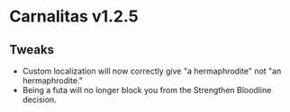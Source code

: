 # Carnalitas v1.2.5

## Tweaks

* Custom localization will now correctly give "a hermaphrodite" not "an hermaphrodite."
* Being a futa will no longer block you from the Strengthen Bloodline decision.